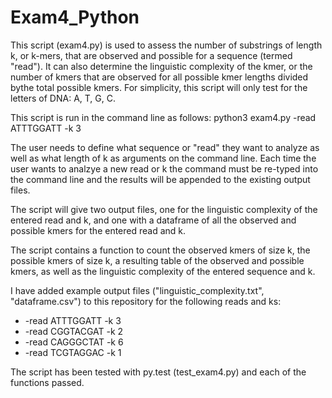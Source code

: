 # Exam4_Python

This script (exam4.py) is used to assess the number of substrings of length k, or k-mers, that are observed and possible for a sequence (termed "read"). It can also determine the linguistic complexity of the kmer, or the number of kmers that are observed for all possible kmer lengths divided bythe total possible kmers. For simplicity, this script will only test for the letters of DNA: A, T, G, C.

This script is run in the command line as follows:
python3 exam4.py -read ATTTGGATT -k 3

The user needs to define what sequence or "read" they want to analyze as well as what length of k as arguments on the command line. Each time the user wants to analzye a new read or k the command must be re-typed into the command line and the results will be appended to the existing output files.

The script will give two output files, one for the linguistic complexity of the entered read and k, and one with a dataframe of all the observed and possible kmers for the entered read and k. 

The script contains a function to count the observed kmers of size k, the possible kmers of size k, a resulting table of the observed and possible kmers, as well as the linguistic complexity of the entered sequence and k. 

I have added example output files ("linguistic_complexity.txt", "dataframe.csv") to this repository for the following reads and ks:

* -read ATTTGGATT -k 3
* -read CGGTACGAT -k 2
* -read CAGGGCTAT -k 6
* -read TCGTAGGAC -k 1

The script has been tested with py.test (test_exam4.py) and each of the functions passed. 
